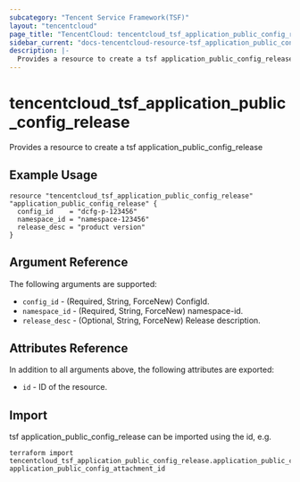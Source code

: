 ```yaml
---
subcategory: "Tencent Service Framework(TSF)"
layout: "tencentcloud"
page_title: "TencentCloud: tencentcloud_tsf_application_public_config_release"
sidebar_current: "docs-tencentcloud-resource-tsf_application_public_config_release"
description: |-
  Provides a resource to create a tsf application_public_config_release
---
```


# tencentcloud_tsf_application_public_config_release

Provides a resource to create a tsf application_public_config_release

## Example Usage

```hcl
resource "tencentcloud_tsf_application_public_config_release" "application_public_config_release" {
  config_id    = "dcfg-p-123456"
  namespace_id = "namespace-123456"
  release_desc = "product version"
}
```

## Argument Reference

The following arguments are supported:

* `config_id` - (Required, String, ForceNew) ConfigId.
* `namespace_id` - (Required, String, ForceNew) namespace-id.
* `release_desc` - (Optional, String, ForceNew) Release description.

## Attributes Reference

In addition to all arguments above, the following attributes are exported:

* `id` - ID of the resource.



## Import

tsf application_public_config_release can be imported using the id, e.g.

```
terraform import tencentcloud_tsf_application_public_config_release.application_public_config_release application_public_config_attachment_id
```

